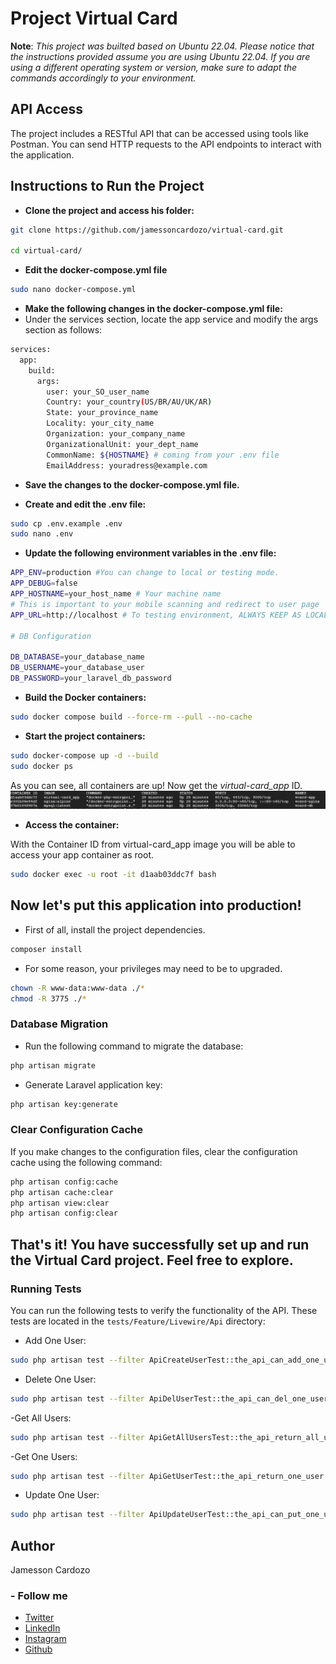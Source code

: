 # Project Virtual Card

**Note**: *This project was builted based on Ubuntu 22.04. Please notice that the instructions provided assume you are using Ubuntu 22.04. If you are using a different operating system or version, make sure to adapt the commands accordingly to your environment.*

## API Access
The project includes a RESTful API that can be accessed using tools like Postman. You can send HTTP requests to the API endpoints to interact with the application.


## Instructions to Run the Project

 - **Clone the project and access his folder:**
```sh
git clone https://github.com/jamessoncardozo/virtual-card.git

cd virtual-card/
```

- **Edit the docker-compose.yml file**

```sh
sudo nano docker-compose.yml
```

- **Make the following changes in the docker-compose.yml file:**
- Under the services section, locate the app service and modify the args section as follows:

```sh
services:
  app:
    build:
      args:
        user: your_SO_user_name
        Country: your_country(US/BR/AU/UK/AR)
        State: your_province_name
        Locality: your_city_name
        Organization: your_company_name
        OrganizationalUnit: your_dept_name
        CommonName: ${HOSTNAME} # coming from your .env file
        EmailAddress: youradress@example.com
```

- **Save the changes to the docker-compose.yml file.**

- **Create and edit the .env file:**

```sh
sudo cp .env.example .env
sudo nano .env
```

- **Update the following environment variables in the .env file:**

```sh
APP_ENV=production #You can change to local or testing mode.
APP_DEBUG=false
APP_HOSTNAME=your_host_name # Your machine name
# This is important to your mobile scanning and redirect to user page
APP_URL=http://localhost # To testing environment, ALWAYS KEEP AS LOCALHOST. 

# DB Configuration

DB_DATABASE=your_database_name
DB_USERNAME=your_database_user
DB_PASSWORD=your_laravel_db_password
```

- **Build the Docker containers:**

```sh
sudo docker compose build --force-rm --pull --no-cache
```

- **Start the project containers:**

```sh
sudo docker-compose up -d --build
sudo docker ps
```
As you can see, all containers are up! Now get the *virtual-card_app* ID.
![docker ps output](public/img/dockerps.png)

- **Access the container:**

With the Container ID from virtual-card_app image you will be able to access your app container as root.
```sh
sudo docker exec -u root -it d1aab03ddc7f bash
```
## Now let's put this application into production!
- First of all, install the project dependencies.

```sh
composer install
```
- For some reason, your privileges may need to be to upgraded.

```sh
chown -R www-data:www-data ./*
chmod -R 3775 ./*
```

### **Database Migration**
- Run the following command to migrate the database:
```sh
php artisan migrate
```

- Generate Laravel application key:
```sh
php artisan key:generate
```

### **Clear Configuration Cache**
If you make changes to the configuration files, clear the configuration cache using the following command:

```sh
php artisan config:cache
php artisan cache:clear
php artisan view:clear
php artisan config:clear
```
## That's it! You have successfully set up and run the Virtual Card project. Feel free to explore. 

### Running Tests

You can run the following tests to verify the functionality of the API. These tests are located in the `tests/Feature/Livewire/Api` directory:

- Add One User:
```sh
sudo php artisan test --filter ApiCreateUserTest::the_api_can_add_one_user
```

- Delete One User:
```sh
sudo php artisan test --filter ApiDelUserTest::the_api_can_del_one_user
```

-Get All Users:
```sh
sudo php artisan test --filter ApiGetAllUsersTest::the_api_return_all_users
```

-Get One Users:
```sh
sudo php artisan test --filter ApiGetUserTest::the_api_return_one_user
```

- Update One User:

```sh
sudo php artisan test --filter ApiUpdateUserTest::the_api_can_put_one_user
```

## **Author**

Jamesson Cardozo

### - Follow me

- [Twitter](https://twitter.com/jamessoncardozo)
- [LinkedIn](https://www.linkedin.com/in/jamessoncardozo)
- [Instagram](https://www.instagram.com/jamessoncardozo)
- [Github](https://www.github.com/jamessoncardozo)
